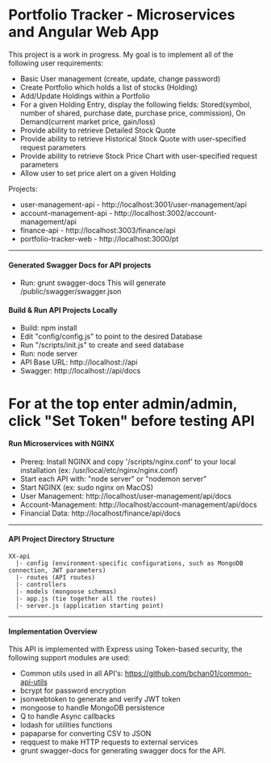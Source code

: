 # Portfolio Tracker - Microservices and Angular Web App

This project is a work in progress.  My goal is to implement all of the following user requirements:

* Basic User management (create, update, change password)
* Create Portfolio which holds a list of stocks (Holding)
* Add/Update Holdings within a Portfolio
* For a given Holding Entry, display the following fields: Stored(symbol, number of shared, purchase date, purchase price, commission), On Demand(current market price, gain/loss)
* Provide ability to retrieve Detailed Stock Quote
* Provide ability to retrieve Historical Stock Quote with user-specified request parameters
* Provide ability to retrieve Stock Price Chart with user-specified request parameters
* Allow user to set price alert on a given Holding

Projects:

* user-management-api - http://localhost:3001/user-management/api
* account-management-api - http://localhost:3002/account-management/api
* finance-api - http://localhost:3003/finance/api
* portfolio-tracker-web - http://localhost:3000/pt

---------------------------------------

#### Generated Swagger Docs for API projects ####
* Run: grunt swagger-docs
This will generate /public/swagger/swagger.json

#### Build & Run API Projects Locally ####
* Build: npm install
* Edit "config/config.js" to point to the desired Database
* Run "/scripts/init.js" to create and seed database
* Run: node server
* API Base URL: http://localhost:<port>/<api-name>/api
* Swagger: http://localhost:<port>/<api-name>/api/docs 
# For at the top enter admin/admin, click "Set Token" before testing API

#### Run Microservices with NGINX ####
* Prereq: Install NGINX and copy '/scripts/nginx.conf' to your local installation (ex: /usr/local/etc/nginx/nginx.conf)
* Start each API with: "node server" or "nodemon server"
* Start NGINX (ex: sudo nginx on MacOS)
* User Management: http://localhost/user-management/api/docs
* Account-Management: http://localhost/account-management/api/docs
* Financial Data: http://localhost/finance/api/docs

---------------------------------------

#### API Project Directory Structure ####
    XX-api
      |- config (environment-specific configurations, such as MongoDB connection, JWT parameters)
      |- routes (API routes)
      |- controllers
      |- models (mongoose schemas)
      |- app.js (tie together all the routes)
      |- server.js (application starting point)
  
---------------------------------------

#### Implementation Overview ####
This API is implemented with Express using Token-based security, the following support modules are used:
* Common utils used in all API's: https://github.com/bchan01/common-api-utils
* bcrypt for password encryption
* jsonwebtoken to generate and verify JWT token
* mongoose to handle MongoDB persistence
* Q to handle Async callbacks
* lodash for utilities functions
* papaparse for converting CSV to JSON
* reqquest to make HTTP requests to external services
* grunt swagger-docs for generating swagger docs for the API.


